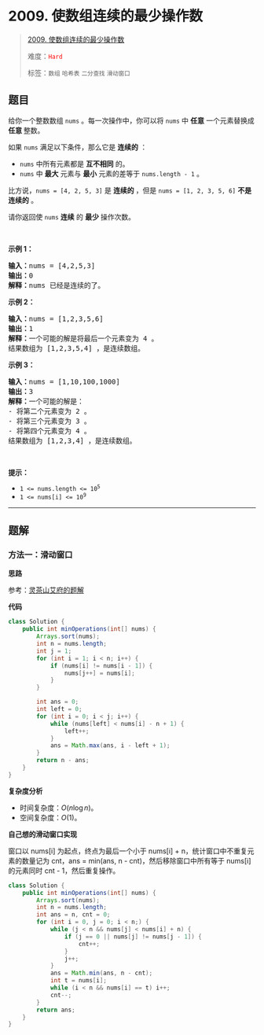 # 2009. 使数组连续的最少操作数

> [2009. 使数组连续的最少操作数](https://leetcode.cn/problems/minimum-number-of-operations-to-make-array-continuous/)
>
> 难度：<font color=red>`Hard`</font>
>
> 标签：`数组` `哈希表` `二分查找` `滑动窗口`

## 题目

<p>给你一个整数数组&nbsp;<code>nums</code>&nbsp;。每一次操作中，你可以将&nbsp;<code>nums</code>&nbsp;中&nbsp;<strong>任意</strong>&nbsp;一个元素替换成 <strong>任意&nbsp;</strong>整数。</p>

<p>如果&nbsp;<code>nums</code>&nbsp;满足以下条件，那么它是 <strong>连续的</strong>&nbsp;：</p>

<ul>
	<li><code>nums</code>&nbsp;中所有元素都是 <b>互不相同</b>&nbsp;的。</li>
	<li><code>nums</code>&nbsp;中 <strong>最大</strong>&nbsp;元素与&nbsp;<strong>最小</strong>&nbsp;元素的差等于&nbsp;<code>nums.length - 1</code>&nbsp;。</li>
</ul>

<p>比方说，<code>nums = [4, 2, 5, 3]</code>&nbsp;是 <strong>连续的</strong>&nbsp;，但是&nbsp;<code>nums = [1, 2, 3, 5, 6]</code> <strong>不是连续的</strong>&nbsp;。</p>

<p>请你返回使 <code>nums</code>&nbsp;<strong>连续</strong>&nbsp;的 <strong>最少</strong>&nbsp;操作次数。</p>

<p>&nbsp;</p>

<p><strong>示例 1：</strong></p>

<pre><b>输入：</b>nums = [4,2,5,3]
<b>输出：</b>0
<b>解释：</b>nums 已经是连续的了。
</pre>

<p><strong>示例 2：</strong></p>

<pre><b>输入：</b>nums = [1,2,3,5,6]
<b>输出：</b>1
<b>解释：</b>一个可能的解是将最后一个元素变为 4 。
结果数组为 [1,2,3,5,4] ，是连续数组。
</pre>

<p><strong>示例 3：</strong></p>

<pre><b>输入：</b>nums = [1,10,100,1000]
<b>输出：</b>3
<b>解释：</b>一个可能的解是：
- 将第二个元素变为 2 。
- 将第三个元素变为 3 。
- 将第四个元素变为 4 。
结果数组为 [1,2,3,4] ，是连续数组。
</pre>

<p>&nbsp;</p>

<p><strong>提示：</strong></p>

<ul>
	<li><code>1 &lt;= nums.length &lt;= 10<sup>5</sup></code></li>
	<li><code>1 &lt;= nums[i] &lt;= 10<sup>9</sup></code></li>
</ul>


--------------------

## 题解

### 方法一：滑动窗口

**思路**

参考：[灵茶山艾府的题解](https://leetcode.cn/problems/minimum-number-of-operations-to-make-array-continuous/solutions/1005398/on-zuo-fa-by-endlesscheng-l7yi)

**代码**

```java
class Solution {
    public int minOperations(int[] nums) {
        Arrays.sort(nums);
        int n = nums.length;
        int j = 1;
        for (int i = 1; i < n; i++) {
            if (nums[i] != nums[i - 1]) {
                nums[j++] = nums[i];
            }
        }

        int ans = 0;
        int left = 0;
        for (int i = 0; i < j; i++) {
            while (nums[left] < nums[i] - n + 1) {
                left++;
            }
            ans = Math.max(ans, i - left + 1);
        }
        return n - ans;
    }
}
```

**复杂度分析**

- 时间复杂度：$O(n \log n)$。
- 空间复杂度：$O(1)$。

**自己想的滑动窗口实现**

窗口以 nums[i] 为起点，终点为最后一个小于 nums[i] + n，统计窗口中不重复元素的数量记为 cnt，ans = min(ans, n - cnt)，然后移除窗口中所有等于 nums[i] 的元素同时 cnt - 1，然后重复操作。

```java
class Solution {
    public int minOperations(int[] nums) {
        Arrays.sort(nums);
        int n = nums.length;
        int ans = n, cnt = 0;
        for (int i = 0, j = 0; i < n;) {
            while (j < n && nums[j] < nums[i] + n) {
                if (j == 0 || nums[j] != nums[j - 1]) {
                    cnt++;
                }
                j++;
            }
            ans = Math.min(ans, n - cnt);
            int t = nums[i];
            while (i < n && nums[i] == t) i++;
            cnt--;
        }
        return ans;
    }
}
```

